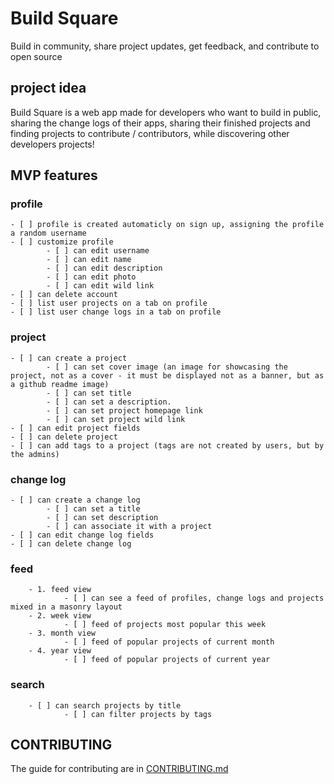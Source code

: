 # Build Square

Build in community, share project updates, get feedback, and contribute to open source

## project idea

Build Square is a web app made for developers who want to build in public, sharing the change logs of their apps, sharing their finished projects and finding projects to contribute / contributors, while discovering other developers projects!

## MVP features

### profile

    - [ ] profile is created automaticly on sign up, assigning the profile a random username
    - [ ] customize profile
    		- [ ] can edit username
    		- [ ] can edit name
    		- [ ] can edit description
    		- [ ] can edit photo
    		- [ ] can edit wild link
    - [ ] can delete account
    - [ ] list user projects on a tab on profile
    - [ ] list user change logs in a tab on profile

### project

    - [ ] can create a project
    		- [ ] can set cover image (an image for showcasing the project, not as a cover - it must be displayed not as a banner, but as a github readme image)
    		- [ ] can set title
    		- [ ] can set a description.
    		- [ ] can set project homepage link
    		- [ ] can set project wild link
    - [ ] can edit project fields
    - [ ] can delete project
    - [ ] can add tags to a project (tags are not created by users, but by the admins)

### change log

    - [ ] can create a change log
    		- [ ] can set a title
    		- [ ] can set description
    		- [ ] can associate it with a project
    - [ ] can edit change log fields
    - [ ] can delete change log

### feed

    	- 1. feed view
    			- [ ] can see a feed of profiles, change logs and projects mixed in a masonry layout
    	- 2. week view
    			- [ ] feed of projects most popular this week
    	- 3. month view
    			- [ ] feed of popular projects of current month
    	- 4. year view
    			- [ ] feed of popular projects of current year

### search

    	- [ ] can search projects by title
    			- [ ] can filter projects by tags

## CONTRIBUTING

The guide for contributing are in [CONTRIBUTING.md](https://github.com/buildsquare-org/buildsquare/blob/main/CONTRIBUTING.md)
